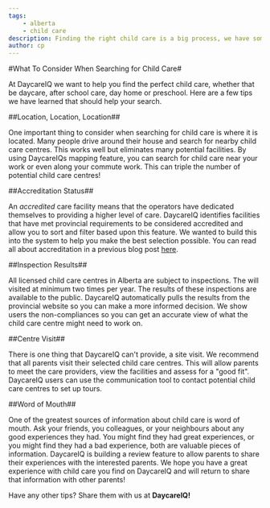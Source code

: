 ```yaml
---
tags:
    - alberta
    - child care
description: Finding the right child care is a big process, we have some tips to make it easier!
author: cp
---
```


#What To Consider When Searching for Child Care#

At DaycareIQ we want to help you find the perfect child care, whether that be daycare, after school care, day home or preschool.  Here are a few tips we have learned that should help your search.

##Location, Location, Location##

One important thing to consider when searching for child care is where it is located.  Many people drive around their house and search for nearby child care centres.  This works well but eliminates many potential facilities.  By using DaycareIQs mapping feature, you can search for child care near your work or even along your commute work.  This can triple the number of potential child care centres!

##Accreditation Status##

An *accredited* care facility means that the operators have dedicated themselves to providing a higher level of care.  DaycareIQ identifies facilities that have met provincial requirements to be considered accredited and allow you to sort and filter based upon this feature.  We wanted to build this into the system to help you make the best selection possible.  You can read all about accreditation in a previous blog post [here](http://blog.daycareiq.com/2015-alberta-daycare-accreditation/).

##Inspection Results##

All licensed child care centres in Alberta are subject to inspections.  The will visited at minimum two times per year.  The results of these inspections are available to the public.  DaycareIQ automatically pulls the results from the provincial website so you can make a more informed decision.  We show users the non-compliances so you can get an accurate view of what the child care centre might need to work on.

##Centre Visit##

There is one thing that DaycareIQ can't provide, a site visit.  We recommend that all parents visit their selected child care centres.  This will allow parents to meet the care providers, view the facilities and assess for a "good fit".  DaycareIQ users can use the communication tool to contact potential child care centres to set up tours.

##Word of Mouth## 

One of the greatest sources of information about child care is word of mouth.  Ask your friends, you colleagues, or your neighbours about any good experiences they had.  You might find they had great experiences, or you might find they had a bad experience, both are valuable pieces of information.  DaycareIQ is building a review feature to allow parents to share their experiences with the interested parents.  We hope you have a great experience with child care you find on DaycareIQ and will return to share that information with other parents!

Have any other tips?  Share them with us at **DaycareIQ!**



